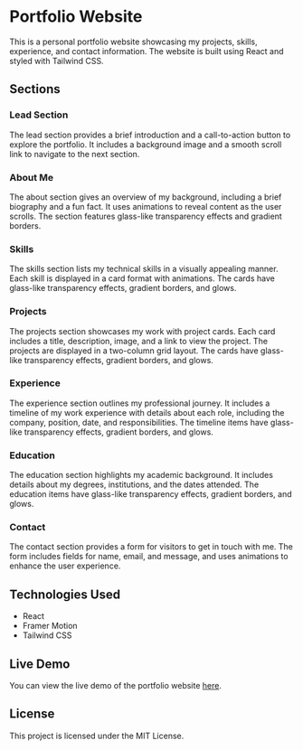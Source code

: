 # Portfolio Website

This is a personal portfolio website showcasing my projects, skills, experience, and contact information. The website is built using React and styled with Tailwind CSS.

## Sections

### Lead Section

The lead section provides a brief introduction and a call-to-action button to explore the portfolio. It includes a background image and a smooth scroll link to navigate to the next section.

### About Me

The about section gives an overview of my background, including a brief biography and a fun fact. It uses animations to reveal content as the user scrolls. The section features glass-like transparency effects and gradient borders.

### Skills

The skills section lists my technical skills in a visually appealing manner. Each skill is displayed in a card format with animations. The cards have glass-like transparency effects, gradient borders, and glows.

### Projects

The projects section showcases my work with project cards. Each card includes a title, description, image, and a link to view the project. The projects are displayed in a two-column grid layout. The cards have glass-like transparency effects, gradient borders, and glows.

### Experience

The experience section outlines my professional journey. It includes a timeline of my work experience with details about each role, including the company, position, date, and responsibilities. The timeline items have glass-like transparency effects, gradient borders, and glows.

### Education

The education section highlights my academic background. It includes details about my degrees, institutions, and the dates attended. The education items have glass-like transparency effects, gradient borders, and glows.

### Contact

The contact section provides a form for visitors to get in touch with me. The form includes fields for name, email, and message, and uses animations to enhance the user experience.

## Technologies Used

- React
- Framer Motion
- Tailwind CSS

## Live Demo

You can view the live demo of the portfolio website [here](https://elducati-react-portfolio.vercel.app/).

## License

This project is licensed under the MIT License.
